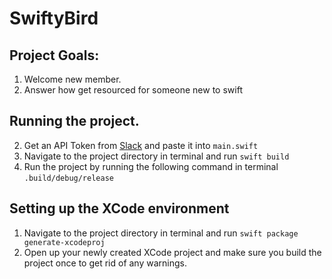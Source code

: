 # SwiftyBird

## Project Goals:

1. Welcome new member.
2. Answer how get resourced for someone new to swift

## Running the project.

2. Get an API Token from [Slack](https://my.slack.com/services/new/bot) and paste it into `main.swift`
3. Navigate to the project directory in terminal and run `swift build`
4. Run the project by running the following command in terminal `.build/debug/release`

## Setting up the XCode environment

1. Navigate to the project directory in terminal and run `swift package generate-xcodeproj`
2. Open up your newly created XCode project and make sure you build the project once to get rid of any warnings.